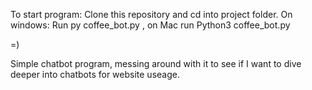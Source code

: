 To start program:
Clone this repository and cd into project folder. On windows: Run py coffee_bot.py , on Mac run Python3 coffee_bot.py

=)


Simple chatbot program, messing around with it to see if I want to dive deeper into chatbots for website useage.
